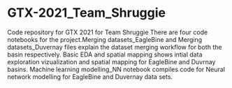 # GTX-2021_Team_Shruggie
Code repository for GTX 2021 for Team Shruggie 
There are four code notebooks for the project.Merging datasets_EagleBine and Merging datasets_Duvernay files explain the dataset merging workflow for both the basin respectively. Basic EDA and spatial mapping shows intial data exploration vizualization and spatial mapping for EagleBine and Duvrnay basins. Machine learning modelling_NN notebook compiles code for Neural network modelling for EagleBine and Duvernay data sets.

